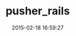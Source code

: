 ---
layout: post
title:  "pusher_rails"
repo:   "dbgrandi/pusher_rails"
date:   2015-02-18 16:59:27
gemurl: https://github.com/dbgrandi/pusher_rails
---